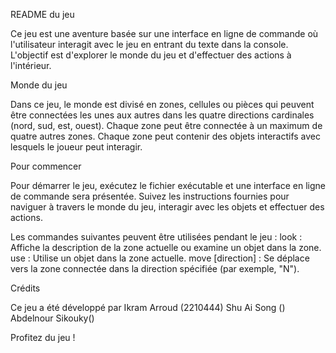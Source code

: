 README du jeu

Ce jeu est une aventure basée sur une interface en ligne de commande où l'utilisateur interagit avec le jeu 
en entrant du texte dans la console. L'objectif est d'explorer le monde du jeu et d'effectuer des actions à l'intérieur.

Monde du jeu

Dans ce jeu, le monde est divisé en zones, cellules ou pièces qui peuvent être connectées les unes aux autres dans les quatre 
directions cardinales (nord, sud, est, ouest). Chaque zone peut être connectée à un maximum de quatre autres zones. 
Chaque zone peut contenir des objets interactifs avec lesquels le joueur peut interagir. 

Pour commencer

Pour démarrer le jeu, exécutez le fichier exécutable et une interface en ligne de commande sera présentée.
Suivez les instructions fournies pour naviguer à travers le monde du jeu, interagir avec les objets et effectuer des actions.

Les commandes suivantes peuvent être utilisées pendant le jeu :
look : Affiche la description de la zone actuelle ou examine un objet dans la zone.
use : Utilise un objet dans la zone actuelle.
move [direction] : Se déplace vers la zone connectée dans la direction spécifiée (par exemple, "N").

Crédits

Ce jeu a été développé par 
Ikram Arroud (2210444)
Shu Ai Song ()
Abdelnour Sikouky()

Profitez du jeu !
